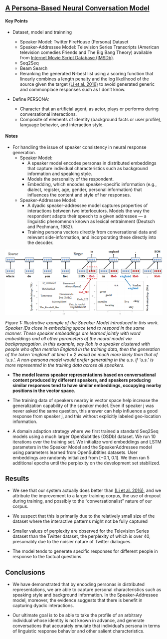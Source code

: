 
## [A Persona-Based Neural Conversation Model](https://arxiv.org/abs/1603.06155)


#### Key Points

- Dataset, model and trainning
  - Speaker Model: Twitter FireHouse (Persona) Dataset
  - Speaker-Addressee Model: Television Series Transcripts (American television comedies Friends and The Big Bang Theory) available from [Internet Movie Script Database (IMSDb)](https://www.imsdb.com/).
  - Seq2Seq
  - Beam Search
  - Reranking the generated N-best list using a scoring function that linearly combines a length penalty and the log likelihood of the source given the target [(Li et al. 2016)](/notes/a_diversity-promoting_objective_function_for_neural_conversation_models.md) to avoid generated generic and commonplace responses such as I don’t know.

- Define PERSONA:
  - Character that an artificial agent, as actor, plays or performs during conversational interactions.
  - Composite of elements of identity (background facts or user profile), language behavior, and interaction style.

#### Notes

- For handling the issue of speaker consistency in neural response generation.
  - Speaker Model:
    - A speaker model encodes personas in distributed embeddings that capture individual characteristics such as background information and speaking style.
    - Models the personality of the respondent.
    - Embedding, which encodes speaker-specific information (e.g., dialect, register, age, gender, personal information) that influences the content and style of her responses.
  - Speaker-Addressee Model:
    - A dyadic speaker-addressee model captures properties of interactions between two interlocutors. Models the way the respondent adapts their speech to a given addressee — a linguistic phenomenon known as lexical entrainment (Deutsch and Pechmann, 1982).
    - Training persona vectors directly from conversational data and relevant side-information, and incorporating these directly into the decoder.

![Speaker Model](/images/speaker_model.png)

_Figure 1: Illustrative example of the Speaker Model introduced in this work. Speaker IDs close in embedding space tend to
respond in the same manner. These speaker embeddings are learned jointly with word embeddings and all other parameters of
the neural model via backpropagation. In this example, say Rob is a speaker clustered with people who often mention England
in the training data, then the generation of the token ‘england’ at time t = 2 would be much more likely than that of ‘u.s.’. A
non-persona model would prefer generating in the u.s. if ‘u.s.’ is more represented in the training data across all speakers._

- **The model learns speaker representations based on conversational content produced by different speakers, and speakers producing similar responses tend to have similar embeddings, occupying nearby positions in the vector space.**

- The training data of speakers nearby in vector space help increase the generalization capability of the speaker model. Even if speaker j was never asked the same question, this answer can help influence a good response from speaker j, and this without explicitly labeled geo-location information.

- A domain adaption strategy where we first trained a standard Seq2Seq models using a much larger OpenSubtitles (OSDb) dataset. We run 10 iterations over the training set. We initialize word embeddings and LSTM parameters in the Speaker Model and the SpeakerAddressee model using parameters learned from OpenSubtitles datasets. User embeddings are randomly initialized from [−0.1, 0.1]. We then ran 5 additional epochs until the perplexity on the development set stabilized.

## Results

- We see that our system actually does better than [(Li et al. 2016)](/notes/a_diversity-promoting_objective_function_for_neural_conversation_models.md), and we attribute the improvement to a larger training corpus, the use of dropout during training, and possibly to the “conversationalist” nature of our corpus.

- We suspect that this is primarily due to the relatively small size of the dataset where the interactive patterns might not be fully captured

- Smaller values of perplexity are observed for the Television Series dataset than the Twitter dataset, the perplexity of which is over 40, presumably due to the noisier nature of Twitter dialogues.

- The model tends to generate specific responses for different people in response to the factual questions.

## Conclusions

- We have demonstrated that by encoding personas in distributed representations, we are able to capture personal characteristics such as speaking style and background information. In the Speaker-Addressee model, moreover, the evidence suggests that there is benefit in capturing dyadic interactions.

- Our ultimate goal is to be able to take the profile of an arbitrary individual whose identity is not known in advance, and generate conversations that accurately emulate that individual’s persona in terms of linguistic response behavior and other salient characteristics.
